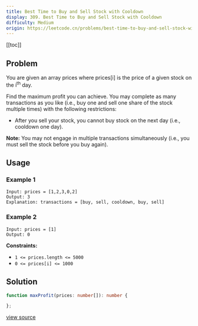 ```yaml
---
title: Best Time to Buy and Sell Stock with Cooldown
display: 309. Best Time to Buy and Sell Stock with Cooldown
difficulty: Medium
origin: https://leetcode.cn/problems/best-time-to-buy-and-sell-stock-with-cooldown
---
```


[[toc]]

## Problem

You are given an array prices where prices[i] is the price of a given stock on the i<sup>th</sup> day.

Find the maximum profit you can achieve. You may complete as many transactions as you like (i.e., buy one and sell one share of the stock multiple times) with the following restrictions:

- After you sell your stock, you cannot buy stock on the next day (i.e., cooldown one day).

**Note:** You may not engage in multiple transactions simultaneously (i.e., you must sell the stock before you buy again).

## Usage

### Example 1

```
Input: prices = [1,2,3,0,2]
Output: 3
Explanation: transactions = [buy, sell, cooldown, buy, sell]
```

### Example 2

```
Input: prices = [1]
Output: 0
```


**Constraints:**

- <code>1 &lt;= prices.length &lt;= 5000</code>
- <code>0 &lt;= prices[i] &lt;= 1000</code>


## Solution

```ts
function maxProfit(prices: number[]): number {

};
```

[view source](https://leetcode.cn/problems/best-time-to-buy-and-sell-stock-with-cooldown)
